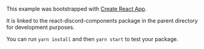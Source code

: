 This example was bootstrapped with [Create React App](https://github.com/facebook/create-react-app).

It is linked to the react-discord-components package in the parent directory for development purposes.

You can run `yarn install` and then `yarn start` to test your package.
